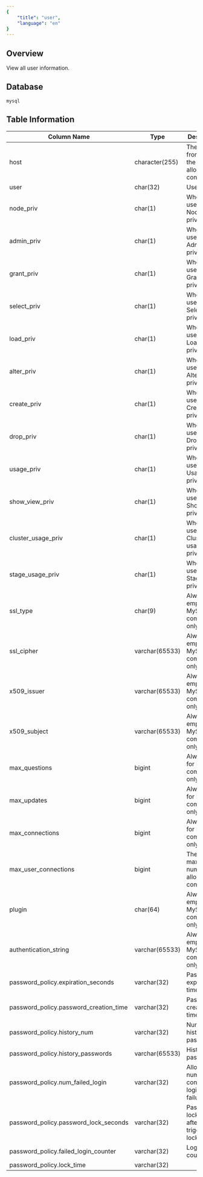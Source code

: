 ```yaml
---
{
    "title": "user",
    "language": "en"
}
---
```


<!--
Licensed to the Apache Software Foundation (ASF) under one
or more contributor license agreements.  See the NOTICE file
distributed with this work for additional information
regarding copyright ownership.  The ASF licenses this file
to you under the Apache License, Version 2.0 (the
"License"); you may not use this file except in compliance
with the License.  You may obtain a copy of the License at

  http://www.apache.org/licenses/LICENSE-2.0

Unless required by applicable law or agreed to in writing,
software distributed under the License is distributed on an
"AS IS" BASIS, WITHOUT WARRANTIES OR CONDITIONS OF ANY
KIND, either express or implied.  See the License for the
specific language governing permissions and limitations
under the License.
-->

## Overview

View all user information.

## Database


`mysql`


## Table Information

| Column Name                            | Type           | Description                                         |
| -------------------------------------- | -------------- | --------------------------------------------------- |
| host                                   | character(255) | The host from which the user is allowed to connect. |
| user                                   | char(32)       | Username.                                           |
| node_priv                              | char(1)        | Whether the user has Node privileges.               |
| admin_priv                             | char(1)        | Whether the user has Admin privileges.              |
| grant_priv                             | char(1)        | Whether the user has Grant privileges.              |
| select_priv                            | char(1)        | Whether the user has Select privileges.             |
| load_priv                              | char(1)        | Whether the user has Load privileges.               |
| alter_priv                             | char(1)        | Whether the user has Alter privileges.              |
| create_priv                            | char(1)        | Whether the user has Create privileges.             |
| drop_priv                              | char(1)        | Whether the user has Drop privileges.               |
| usage_priv                             | char(1)        | Whether the user has Usage privileges.              |
| show_view_priv                         | char(1)        | Whether the user has Show View privileges.          |
| cluster_usage_priv                     | char(1)        | Whether the user has Cluster usage privileges.      |
| stage_usage_priv                       | char(1)        | Whether the user has Stage usage privileges.        |
| ssl_type                               | char(9)        | Always empty, for MySQL compatibility only.         |
| ssl_cipher                             | varchar(65533) | Always empty, for MySQL compatibility only.         |
| x509_issuer                            | varchar(65533) | Always empty, for MySQL compatibility only.         |
| x509_subject                           | varchar(65533) | Always empty, for MySQL compatibility only.         |
| max_questions                          | bigint         | Always 0, for MySQL compatibility only.             |
| max_updates                            | bigint         | Always 0, for MySQL compatibility only.             |
| max_connections                        | bigint         | Always 0, for MySQL compatibility only.             |
| max_user_connections                   | bigint         | The maximum number of allowed connections.          |
| plugin                                 | char(64)       | Always empty, for MySQL compatibility only.         |
| authentication_string                  | varchar(65533) | Always empty, for MySQL compatibility only.         |
| password_policy.expiration_seconds     | varchar(32)    | Password expiration time.                           |
| password_policy.password_creation_time | varchar(32)    | Password creation time.                             |
| password_policy.history_num            | varchar(32)    | Number of historical passwords.                     |
| password_policy.history_passwords      | varchar(65533) | Historical passwords.                               |
| password_policy.num_failed_login       | varchar(32)    | Allowed number of consecutive login failures.       |
| password_policy.password_lock_seconds  | varchar(32)    | Password lock time after triggering lock.           |
| password_policy.failed_login_counter   | varchar(32)    | Login failure count.                                |
| password_policy.lock_time              | varchar(32)    |                                                     |

